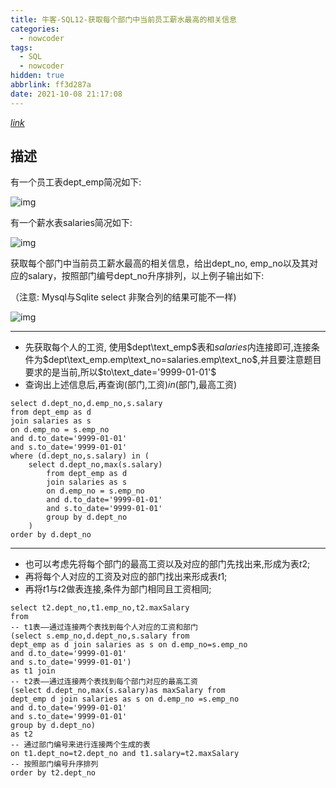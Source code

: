 ```yaml
---
title: 牛客-SQL12-获取每个部门中当前员工薪水最高的相关信息
categories:
  - nowcoder
tags:
  - SQL
  - nowcoder
hidden: true
abbrlink: ff3d287a
date: 2021-10-08 21:17:08
---
```


[$link$](https://gitee.com/cao_ziqiang/img/raw/master/20211008211743.png)

## 描述

有一个员工表dept_emp简况如下:

![img](https://gitee.com/cao_ziqiang/img/raw/master/20211008211743.png)

有一个薪水表salaries简况如下:

![img](https://gitee.com/cao_ziqiang/img/raw/master/20211008211805.png)

获取每个部门中当前员工薪水最高的相关信息，给出dept_no, emp_no以及其对应的salary，按照部门编号dept_no升序排列，以上例子输出如下:

（注意: Mysql与Sqlite select 非聚合列的结果可能不一样)

![img](https://gitee.com/cao_ziqiang/img/raw/master/20211008211811.png)

<hr/>

- 先获取每个人的工资, 使用$dept\text_emp$表和$salaries$内连接即可,连接条件为$dept\text_emp.emp\text_no=salaries.emp\text_no$,并且要注意题目要求的是当前,所以$to\text_date='9999-01-01'$
- 查询出上述信息后,再查询(部门,工资)$in$(部门,最高工资)

```mysql
select d.dept_no,d.emp_no,s.salary
from dept_emp as d
join salaries as s
on d.emp_no = s.emp_no
and d.to_date='9999-01-01'
and s.to_date='9999-01-01'
where (d.dept_no,s.salary) in (
    select d.dept_no,max(s.salary)
        from dept_emp as d
        join salaries as s
        on d.emp_no = s.emp_no
        and d.to_date='9999-01-01'
        and s.to_date='9999-01-01'
        group by d.dept_no
    )
order by d.dept_no
```

<hr/>

- 也可以考虑先将每个部门的最高工资以及对应的部门先找出来,形成为表$t2$;
- 再将每个人对应的工资及对应的部门找出来形成表$t1$;
- 再将$t1$与$t2$做表连接,条件为部门相同且工资相同;

```mysql
select t2.dept_no,t1.emp_no,t2.maxSalary
from
-- t1表——通过连接两个表找到每个人对应的工资和部门
(select s.emp_no,d.dept_no,s.salary from
dept_emp as d join salaries as s on d.emp_no=s.emp_no
and d.to_date='9999-01-01'
and s.to_date='9999-01-01') 
as t1 join
-- t2表——通过连接两个表找到每个部门对应的最高工资
(select d.dept_no,max(s.salary)as maxSalary from 
dept_emp d join salaries as s on d.emp_no =s.emp_no 
and d.to_date='9999-01-01'
and s.to_date='9999-01-01'
group by d.dept_no) 
as t2
-- 通过部门编号来进行连接两个生成的表
on t1.dept_no=t2.dept_no and t1.salary=t2.maxSalary 
-- 按照部门编号升序排列
order by t2.dept_no
```

